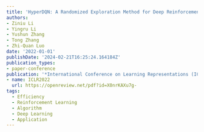 ```yaml
---
title: 'HyperDQN: A Randomized Exploration Method for Deep Reinforcement Learning'
authors:
- Ziniu Li
- Yingru Li
- Yushun Zhang
- Tong Zhang
- Zhi-Quan Luo
date: '2022-01-01'
publishDate: '2024-02-21T16:25:24.164184Z'
publication_types:
- paper-conference
publication: '*International Conference on Learning Representations (ICLR)*'
- name: ICLR2022
  url: https://openreview.net/pdf?id=X0nrKAXu7g-
tags:
  - Efficiency
  - Reinforcement Learning
  - Algorithm
  - Deep Learning
  - Application
---
```

